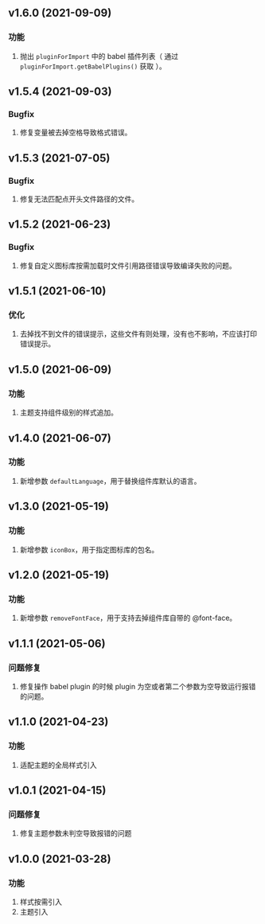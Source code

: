 ## v1.6.0 (2021-09-09)

### 功能
  1. 抛出 `pluginForImport` 中的 babel 插件列表（ 通过 `pluginForImport.getBabelPlugins()` 获取 ）。


## v1.5.4 (2021-09-03)

### Bugfix
  1. 修复变量被去掉空格导致格式错误。

## v1.5.3 (2021-07-05)

### Bugfix
  1. 修复无法匹配点开头文件路径的文件。

## v1.5.2 (2021-06-23)

### Bugfix
  1. 修复自定义图标库按需加载时文件引用路径错误导致编译失败的问题。

## v1.5.1 (2021-06-10)

### 优化
  1. 去掉找不到文件的错误提示，这些文件有则处理，没有也不影响，不应该打印错误提示。
## v1.5.0 (2021-06-09)

### 功能
  1. 主题支持组件级别的样式追加。

## v1.4.0 (2021-06-07)

### 功能
  1. 新增参数 `defaultLanguage`，用于替换组件库默认的语言。

## v1.3.0 (2021-05-19)

### 功能
  1. 新增参数 `iconBox`，用于指定图标库的包名。
## v1.2.0 (2021-05-19)

### 功能
  1. 新增参数 `removeFontFace`，用于支持去掉组件库自带的 @font-face。

## v1.1.1 (2021-05-06)

### 问题修复
  1. 修复操作 babel plugin 的时候 plugin 为空或者第二个参数为空导致运行报错的问题。

## v1.1.0 (2021-04-23)

### 功能
  1. 适配主题的全局样式引入


## v1.0.1 (2021-04-15)

### 问题修复
  1. 修复主题参数未判空导致报错的问题

## v1.0.0 (2021-03-28)

### 功能
  1. 样式按需引入
  2. 主题引入
